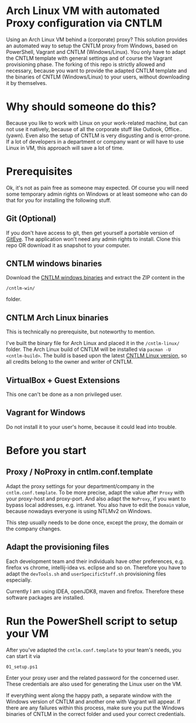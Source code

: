 # Arch Linux VM with automated Proxy configuration via CNTLM
Using an Arch Linux VM behind a (corporate) proxy? 
This solution provides an automated way to setup the CNTLM proxy from Windows, based on PowerShell, Vagrant and CNTLM (Windows/Linux).
You only have to adapt the CNTLM template with general settings and of course the Vagrant provisioning phase.
The forking of this repo is strictly allowed and necessary, because you want to provide the adapted CNTLM template
and the binaries of CNTLM (Windows/Linux) to your users, without downloading it by themselves.

# Why should someone do this?
Because you like to work with Linux on your work-related machine, but can not use it natively, because of all the corporate stuff 
like Outlook, Office.. (yawn).
Even also the setup of CNTLM is very disgusting and is error-prone.
If a lot of developers in a department or company want or will have to use Linux in VM, this approach will save a lot of time.

# Prerequisites
Ok, it's not as pain free as someone may expected.
Of course you will need some temporary admin rights on Windows or at least someone who can do that for you for installing the following stuff.
## Git (Optional)
If you don't have access to git, then get yourself a portable version of [GitEye](https://www.collab.net/downloads/giteye).
The application won't need any admin rights to install.
Clone this repo OR download it as snapshot to your computer.

## CNTLM windows binaries
Download the [CNTLM windows binaries](https://sourceforge.net/projects/cntlm/files/cntlm/cntlm%200.92.3/cntlm-0.92.3-win32.zip/download) and extract the ZIP content in the 

    /cntlm-win/

folder.

## CNTLM Arch Linux binaries
This is technically no prerequisite, but noteworthy to mention.

I've built the binary file for Arch Linux and placed it in the `/cntlm-linux/` folder.
The Arch Linux build of CNTLM will be installed via `pacman -U <cntlm-build>`.
The build is based upon the latest [CNTLM Linux version](https://sourceforge.net/projects/cntlm/files/cntlm/cntlm%200.92.3/cntlm-0.92.3.tar.gz/download),
so all credits belong to the owner and writer of CNTLM.

## VirtualBox + Guest Extensions
This one can't be done as a non privileged user.

## Vagrant for Windows
Do not install it to your user's home, because it could lead into trouble.

# Before you start
## Proxy / NoProxy in cntlm.conf.template
Adapt the proxy settings for your department/company in the `cntlm.conf.template`.
To be more precise, adapt the value after `Proxy` with your proxy-host and proxy-port.
And also adapt the `NoProxy`, if you want to bypass local addresses, e.g. intranet.
You also have to edit the `Domain` value, because nowadays everyone is using NTLMv2 on Windows.

This step usually needs to be done once, except the proxy, the domain or the company changes.

## Adapt the provisioning files
Each development team and their individuals have other preferences, e.g. firefox vs chrome, intellij-idea vs. eclipse and so on.
Therefore you have to adapt the `devTools.sh` and `userSpecificStuff.sh` provisioning files especially.

Currently I am using IDEA, openJDK8, maven and firefox.
Therefore these software packages are installed.

# Run the PowerShell script to setup your VM
After you've adapted the `cntlm.conf.template` to your team's needs, you can 
start it via 

    01_setup.ps1

Enter your proxy user and the related password for the concerned user.
These credentials are also used for generating the Linux user on the VM.

If everything went along the happy path, a separate window with the Windows version of CNTLM and another
one with Vagrant will appear. If there are any failures within this process, make sure you
put the Windows binaries of CNTLM in the correct folder and used your correct credentials.
